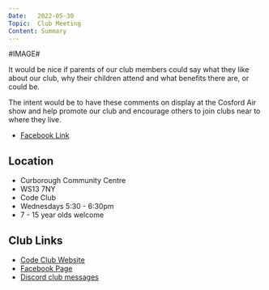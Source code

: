 ```yaml
---
Date:   2022-05-30
Topic:  Club Meeting
Content: Summary
---
```

#IMAGE#

It would be nice if parents of our club members could say what they like about our club,  why their children attend and what benefits there are, or could be.

The intent would be to have these comments on display at the Cosford Air show and help promote our club and encourage others to join clubs near to where they live.

* [Facebook Link](https://www.facebook.com/1481985248595237/posts/4896456010481460/)

## Location

* Curborough Community Centre
* WS13 7NY
* Code Club
* Wednesdays 5:30 - 6:30pm
* 7 - 15 year olds welcome

## Club Links

* [Code Club Website](https://lichfield-code-club.github.io/)
* [Facebook Page](https://www.facebook.com/LichfieldCoders)
* [Discord club messages](https://discord.gg/szz6xGK)
